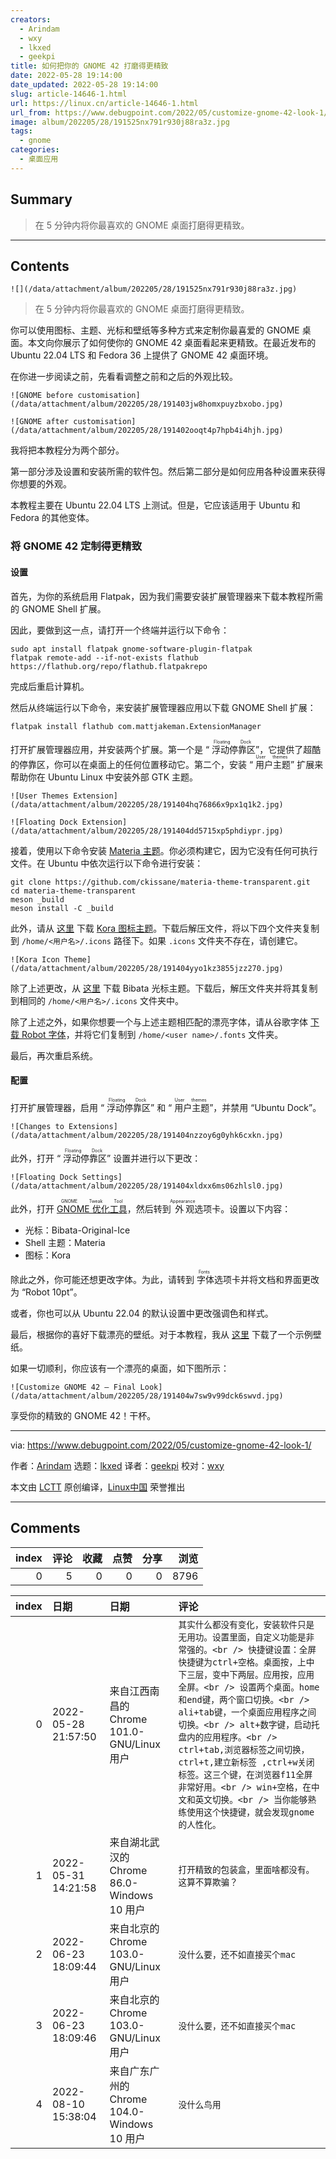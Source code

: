 ```yaml
---
creators:
  - Arindam
  - wxy
  - lkxed
  - geekpi
title: 如何把你的 GNOME 42 打磨得更精致
date: 2022-05-28 19:14:00
date_updated: 2022-05-28 19:14:00
slug: article-14646-1.html
url: https://linux.cn/article-14646-1.html
url_from: https://www.debugpoint.com/2022/05/customize-gnome-42-look-1/
image: album/202205/28/191525nx791r930j88ra3z.jpg
tags:
  - gnome
categories:
  - 桌面应用
---
```


## Summary

> 在 5 分钟内将你最喜欢的 GNOME 桌面打磨得更精致。

***

<!-- more -->

## Contents

`![](/data/attachment/album/202205/28/191525nx791r930j88ra3z.jpg)`

> 
> 在 5 分钟内将你最喜欢的 GNOME 桌面打磨得更精致。
> 
> 
> 

你可以使用图标、主题、光标和壁纸等多种方式来定制你最喜爱的 GNOME 桌面。本文向你展示了如何使你的 GNOME 42 桌面看起来更精致。在最近发布的 Ubuntu 22.04 LTS 和 Fedora 36 上提供了 GNOME 42 桌面环境。

在你进一步阅读之前，先看看调整之前和之后的外观比较。

`![GNOME before customisation](/data/attachment/album/202205/28/191403jw8homxpuyzbxobo.jpg)`

`![GNOME after customisation](/data/attachment/album/202205/28/191402ooqt4p7hpb4i4hjh.jpg)`

我将把本教程分为两个部分。

第一部分涉及设置和安装所需的软件包。然后第二部分是如何应用各种设置来获得你想要的外观。

本教程主要在 Ubuntu 22.04 LTS 上测试。但是，它应该适用于 Ubuntu 和 Fedora 的其他变体。

### 将 GNOME 42 定制得更精致

#### 设置

首先，为你的系统启用 Flatpak，因为我们需要安装扩展管理器来下载本教程所需的 GNOME Shell 扩展。

因此，要做到这一点，请打开一个终端并运行以下命令：

```shell
sudo apt install flatpak gnome-software-plugin-flatpak
flatpak remote-add --if-not-exists flathub https://flathub.org/repo/flathub.flatpakrepo
```

完成后重启计算机。

然后从终端运行以下命令，来安装扩展管理器应用以下载 GNOME Shell 扩展：

```shell
flatpak install flathub com.mattjakeman.ExtensionManager
```

打开扩展管理器应用，并安装两个扩展。第一个是 “<ruby> 浮动停靠区 <rt>  Floating Dock </rt></ruby>”，它提供了超酷的停靠区，你可以在桌面上的任何位置移动它。第二个，安装 “<ruby> 用户主题 <rt>  User themes </rt></ruby>” 扩展来帮助你在 Ubuntu Linux 中安装外部 GTK 主题。

`![User Themes Extension](/data/attachment/album/202205/28/191404hq76866x9px1q1k2.jpg)`

`![Floating Dock Extension](/data/attachment/album/202205/28/191404dd5715xp5phdiypr.jpg)`

接着，使用以下命令安装 [Materia 主题](https://github.com/ckissane/materia-theme-transparent)。你必须构建它，因为它没有任何可执行文件。在 Ubuntu 中依次运行以下命令进行安装：

```shell
git clone https://github.com/ckissane/materia-theme-transparent.git
cd materia-theme-transparent
meson _build
meson install -C _build
```

此外，请从 [这里](https://github.com/bikass/kora/archive/refs/heads/master.zip) 下载 [Kora 图标主题](https://github.com/bikass/kora/)。下载后解压文件，将以下四个文件夹复制到 `/home/<用户名>/.icons` 路径下。如果 `.icons` 文件夹不存在，请创建它。

`![Kora Icon Theme](/data/attachment/album/202205/28/191404yyo1kz3855jzz270.jpg)`

除了上述更改，从 [这里](https://www.pling.com/p/1197198/) 下载 Bibata 光标主题。下载后，解压文件夹并将其复制到相同的 `/home/<用户名>/.icons` 文件夹中。

除了上述之外，如果你想要一个与上述主题相匹配的漂亮字体，请从谷歌字体 [下载 Robot 字体](https://fonts.google.com/specimen/Roboto)，并将它们复制到 `/home/<user name>/.fonts` 文件夹。

最后，再次重启系统。

#### 配置

打开扩展管理器，启用 “<ruby> 浮动停靠区 <rt>  Floating Dock </rt></ruby>” 和 “<ruby> 用户主题 <rt>  User themes </rt></ruby>”，并禁用 “Ubuntu Dock”。

`![Changes to Extensions](/data/attachment/album/202205/28/191404nzzoy6g0yhk6cxkn.jpg)`

此外，打开 “<ruby> 浮动停靠区 <rt>  Floating Dock </rt></ruby>” 设置并进行以下更改：

`![Floating Dock Settings](/data/attachment/album/202205/28/191404xldxx6ms06zhlsl0.jpg)`

此外，打开 <ruby> <a href="https://www.debugpoint.com/2018/05/customize-your-ubuntu-desktop-using-gnome-tweak/">  GNOME 优化工具 </a> <rt>  GNOME Tweak Tool </rt></ruby>，然后转到<ruby> 外观 <rt>  Appearance </rt></ruby>选项卡。设置以下内容：

* 光标：Bibata-Original-Ice
* Shell 主题：Materia
* 图标：Kora

除此之外，你可能还想更改字体。为此，请转到<ruby> 字体 <rt>  Fonts </rt></ruby>选项卡并将文档和界面更改为 “Robot 10pt”。

或者，你也可以从 Ubuntu 22.04 的默认设置中更改强调色和样式。

最后，根据你的喜好下载漂亮的壁纸。对于本教程，我从 [这里](https://www.pexels.com/photo/colorful-blurred-image-6985048/) 下载了一个示例壁纸。

如果一切顺利，你应该有一个漂亮的桌面，如下图所示：

`![Customize GNOME 42 – Final Look](/data/attachment/album/202205/28/191404w7sw9v99dck6swvd.jpg)`

享受你的精致的 GNOME 42！干杯。

---

via: <https://www.debugpoint.com/2022/05/customize-gnome-42-look-1/>

作者：[Arindam](https://www.debugpoint.com/author/admin1/) 选题：[lkxed](https://github.com/lkxed) 译者：[geekpi](https://github.com/geekpi) 校对：[wxy](https://github.com/wxy)

本文由 [LCTT](https://github.com/LCTT/TranslateProject) 原创编译，[Linux中国](https://linux.cn/) 荣誉推出

***

## Comments


|   index |   评论 |   收藏 |   点赞 |   分享 |   浏览 |
|--------:|-------:|-------:|-------:|-------:|-------:|
|       0 |      5 |      0 |      0 |      0 |   8796 |

|   index | 日期                | 日期                                        | 评论                                                                                                                                                                                                                                                                                                                                                                                                                                                                                                               |
|--------:|:--------------------|:--------------------------------------------|:-------------------------------------------------------------------------------------------------------------------------------------------------------------------------------------------------------------------------------------------------------------------------------------------------------------------------------------------------------------------------------------------------------------------------------------------------------------------------------------------------------------------|
|       0 | 2022-05-28 21:57:50 | 来自江西南昌的 Chrome 101.0-GNU/Linux 用户  | `其实什么都没有变化，安装软件只是无用功。设置里面，自定义功能是非常强的。<br /> 快捷键设置：全屏快捷键为ctrl+空格。桌面按，上中下三层，变中下两层。应用按，应用全屏。<br /> 设置两个桌面。home和end键，两个窗口切换。<br /> ali+tab键，一个桌面应用程序之间切换。<br /> alt+数字键，启动托盘内的应用程序。<br /> ctrl+tab,浏览器标签之间切换，ctrl+t,建立新标签 ,ctrl+w关闭标签。这三个键，在浏览器f11全屏非常好用。<br /> win+空格，在中文和英文切换。<br /> 当你能够熟练使用这个快捷键，就会发现gnome的人性化。` |
|       1 | 2022-05-31 14:21:58 | 来自湖北武汉的 Chrome 86.0-Windows 10 用户  | `打开精致的包装盒，里面啥都没有。这算不算欺骗？`                                                                                                                                                                                                                                                                                                                                                                                                                                                                   |
|       2 | 2022-06-23 18:09:44 | 来自北京的 Chrome 103.0-GNU/Linux 用户      | `没什么要，还不如直接买个mac`                                                                                                                                                                                                                                                                                                                                                                                                                                                                                      |
|       3 | 2022-06-23 18:09:46 | 来自北京的 Chrome 103.0-GNU/Linux 用户      | `没什么要，还不如直接买个mac`                                                                                                                                                                                                                                                                                                                                                                                                                                                                                      |
|       4 | 2022-08-10 15:38:04 | 来自广东广州的 Chrome 104.0-Windows 10 用户 | `没什么鸟用`                                                                                                                                                                                                                                                                                                                                                                                                                                                                                                       |
